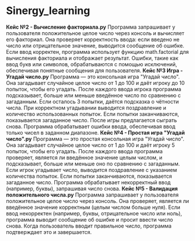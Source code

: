 # Sinergy_learning

**Кейс №2 - Вычисление факториала.py**
Программа запрашивает у пользователя положительное целое число через консоль и вычисляет его факториал. Она проверяет корректность ввода: если введено не число или отрицательное значение, выводится сообщение об ошибке. Если ввод корректен, программа использует функцию math.factorial для вычисления факториала и отображает результат. Ошибки, такие как ввод букв или символов, обрабатываются с помощью исключений, обеспечивая понятные сообщения для пользователя.
**Кейс №3 Игра - Угадай число.py**
Программа — это консольная игра "Угадай число". Она загадывает случайное целое число от 1 до 100 и даёт игроку до 10 попыток, чтобы его угадать. После каждого ввода игрока программа подсказывает, больше или меньше введённое число по сравнению с загаданным. Если осталось 3 попытки, даётся подсказка о чётности числа. При корректном угадывании выводится поздравление и количество использованных попыток. Если попытки заканчиваются, показывается загаданное число. После игры предлагается сыграть снова. Программа обрабатывает ошибки ввода, обеспечивая ввод только чисел в заданном диапазоне.
**Кейс №4 - Простая игра "Угадай число".py**
Программа — это простая консольная игра "Угадай число". Она загадывает случайное целое число от 1 до 100 и даёт игроку 5 попыток, чтобы его угадать. После каждого ввода программа проверяет, является ли введённое значение целым числом, и подсказывает, больше или меньше оно по сравнению с загаданным. Если игрок угадывает число, выводится поздравление с указанием количества попыток. Если попытки заканчиваются, показывается загаданное число. Программа обрабатывает некорректный ввод (например, буквы), запрашивая число снова.
**Кейс №5 - Валидация положительного числа.py**
Программа запрашивает у пользователя положительное целое число через консоль. Она проверяет, является ли введённое значение корректным (целым числом больше нуля). Если ввод некорректен (например, буквы, отрицательное число или ноль), программа выводит сообщение об ошибке и просит ввести число снова. Когда пользователь вводит правильное число, программа подтверждает это и завершается.
